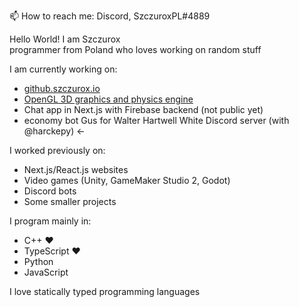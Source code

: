 📫 How to reach me: Discord, SzczuroxPL#4889   
   
Hello World! I am Szczurox   
programmer from Poland who loves working on random stuff   
   
I am currently working on:   
- [github.szczurox.io](https://github.com/Szczurox/szczurox.github.io")   
- [OpenGL 3D graphics and physics engine](https://github.com/Szczurox/OpenGL-3D-Engine)   
- Chat app in Next.js with Firebase backend (not public yet)
- economy bot Gus for Walter Hartwell White Discord server (with @harckepy) <-   
   
I worked previously on:   
- Next.js/React.js websites   
- Video games (Unity, GameMaker Studio 2, Godot)   
- Discord bots   
- Some smaller projects   

I program mainly in:   
- C++ ❤   
- TypeScript ❤   
- Python   
- JavaScript   
   
I love statically typed programming languages   
